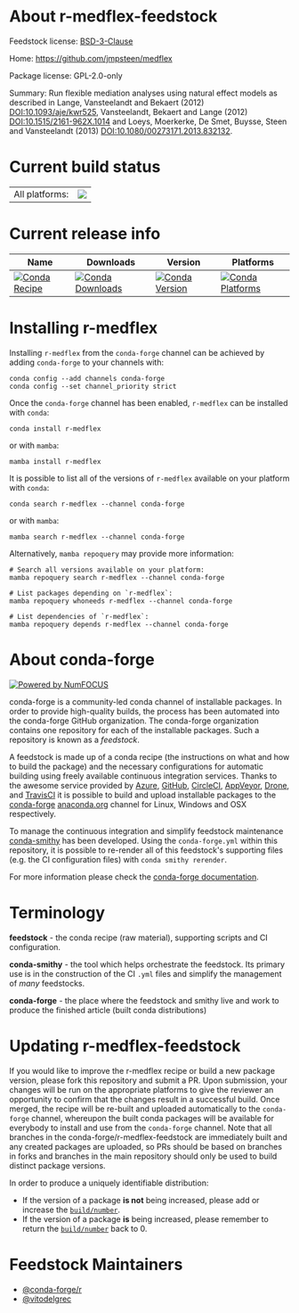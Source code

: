About r-medflex-feedstock
=========================

Feedstock license: [BSD-3-Clause](https://github.com/conda-forge/r-medflex-feedstock/blob/main/LICENSE.txt)

Home: https://github.com/jmpsteen/medflex

Package license: GPL-2.0-only

Summary: Run flexible mediation analyses using natural effect models as described in Lange, Vansteelandt and Bekaert (2012) <DOI:10.1093/aje/kwr525>, Vansteelandt, Bekaert and Lange (2012) <DOI:10.1515/2161-962X.1014> and Loeys, Moerkerke, De Smet, Buysse, Steen and Vansteelandt (2013) <DOI:10.1080/00273171.2013.832132>.

Current build status
====================


<table><tr><td>All platforms:</td>
    <td>
      <a href="https://dev.azure.com/conda-forge/feedstock-builds/_build/latest?definitionId=21170&branchName=main">
        <img src="https://dev.azure.com/conda-forge/feedstock-builds/_apis/build/status/r-medflex-feedstock?branchName=main">
      </a>
    </td>
  </tr>
</table>

Current release info
====================

| Name | Downloads | Version | Platforms |
| --- | --- | --- | --- |
| [![Conda Recipe](https://img.shields.io/badge/recipe-r--medflex-green.svg)](https://anaconda.org/conda-forge/r-medflex) | [![Conda Downloads](https://img.shields.io/conda/dn/conda-forge/r-medflex.svg)](https://anaconda.org/conda-forge/r-medflex) | [![Conda Version](https://img.shields.io/conda/vn/conda-forge/r-medflex.svg)](https://anaconda.org/conda-forge/r-medflex) | [![Conda Platforms](https://img.shields.io/conda/pn/conda-forge/r-medflex.svg)](https://anaconda.org/conda-forge/r-medflex) |

Installing r-medflex
====================

Installing `r-medflex` from the `conda-forge` channel can be achieved by adding `conda-forge` to your channels with:

```
conda config --add channels conda-forge
conda config --set channel_priority strict
```

Once the `conda-forge` channel has been enabled, `r-medflex` can be installed with `conda`:

```
conda install r-medflex
```

or with `mamba`:

```
mamba install r-medflex
```

It is possible to list all of the versions of `r-medflex` available on your platform with `conda`:

```
conda search r-medflex --channel conda-forge
```

or with `mamba`:

```
mamba search r-medflex --channel conda-forge
```

Alternatively, `mamba repoquery` may provide more information:

```
# Search all versions available on your platform:
mamba repoquery search r-medflex --channel conda-forge

# List packages depending on `r-medflex`:
mamba repoquery whoneeds r-medflex --channel conda-forge

# List dependencies of `r-medflex`:
mamba repoquery depends r-medflex --channel conda-forge
```


About conda-forge
=================

[![Powered by
NumFOCUS](https://img.shields.io/badge/powered%20by-NumFOCUS-orange.svg?style=flat&colorA=E1523D&colorB=007D8A)](https://numfocus.org)

conda-forge is a community-led conda channel of installable packages.
In order to provide high-quality builds, the process has been automated into the
conda-forge GitHub organization. The conda-forge organization contains one repository
for each of the installable packages. Such a repository is known as a *feedstock*.

A feedstock is made up of a conda recipe (the instructions on what and how to build
the package) and the necessary configurations for automatic building using freely
available continuous integration services. Thanks to the awesome service provided by
[Azure](https://azure.microsoft.com/en-us/services/devops/), [GitHub](https://github.com/),
[CircleCI](https://circleci.com/), [AppVeyor](https://www.appveyor.com/),
[Drone](https://cloud.drone.io/welcome), and [TravisCI](https://travis-ci.com/)
it is possible to build and upload installable packages to the
[conda-forge](https://anaconda.org/conda-forge) [anaconda.org](https://anaconda.org/)
channel for Linux, Windows and OSX respectively.

To manage the continuous integration and simplify feedstock maintenance
[conda-smithy](https://github.com/conda-forge/conda-smithy) has been developed.
Using the ``conda-forge.yml`` within this repository, it is possible to re-render all of
this feedstock's supporting files (e.g. the CI configuration files) with ``conda smithy rerender``.

For more information please check the [conda-forge documentation](https://conda-forge.org/docs/).

Terminology
===========

**feedstock** - the conda recipe (raw material), supporting scripts and CI configuration.

**conda-smithy** - the tool which helps orchestrate the feedstock.
                   Its primary use is in the construction of the CI ``.yml`` files
                   and simplify the management of *many* feedstocks.

**conda-forge** - the place where the feedstock and smithy live and work to
                  produce the finished article (built conda distributions)


Updating r-medflex-feedstock
============================

If you would like to improve the r-medflex recipe or build a new
package version, please fork this repository and submit a PR. Upon submission,
your changes will be run on the appropriate platforms to give the reviewer an
opportunity to confirm that the changes result in a successful build. Once
merged, the recipe will be re-built and uploaded automatically to the
`conda-forge` channel, whereupon the built conda packages will be available for
everybody to install and use from the `conda-forge` channel.
Note that all branches in the conda-forge/r-medflex-feedstock are
immediately built and any created packages are uploaded, so PRs should be based
on branches in forks and branches in the main repository should only be used to
build distinct package versions.

In order to produce a uniquely identifiable distribution:
 * If the version of a package **is not** being increased, please add or increase
   the [``build/number``](https://docs.conda.io/projects/conda-build/en/latest/resources/define-metadata.html#build-number-and-string).
 * If the version of a package **is** being increased, please remember to return
   the [``build/number``](https://docs.conda.io/projects/conda-build/en/latest/resources/define-metadata.html#build-number-and-string)
   back to 0.

Feedstock Maintainers
=====================

* [@conda-forge/r](https://github.com/orgs/conda-forge/teams/r/)
* [@vitodelgrec](https://github.com/vitodelgrec/)

